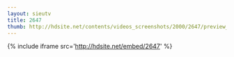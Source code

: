 ```yaml
---
layout: sieutv
title: 2647
thumb: http://hdsite.net/contents/videos_screenshots/2000/2647/preview_360p.mp4.jpg
---
```

{% include iframe src='http://hdsite.net/embed/2647' %}
 
